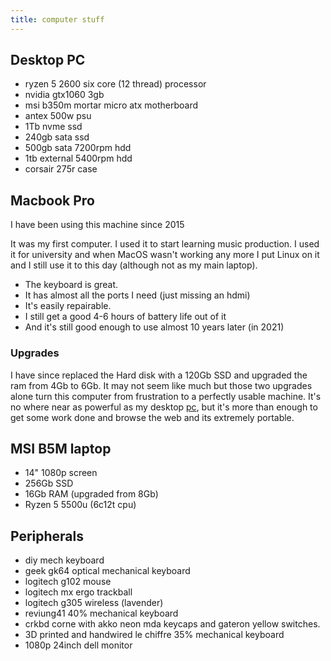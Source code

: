 ```yaml
---
title: computer stuff
---
```


## Desktop PC

- ryzen 5 2600 six core (12 thread) processor
- nvidia gtx1060 3gb
- msi b350m mortar micro atx motherboard
- antex 500w psu
- 1Tb nvme ssd
- 240gb sata ssd
- 500gb sata 7200rpm hdd
- 1tb external 5400rpm hdd
- corsair 275r case

## Macbook Pro

I have been using this machine since 2015

It was my first computer. I used it to start learning music production. I used it for university and when MacOS wasn't working any more I put Linux on it and I still use it to this day (although not as my main laptop).

- The keyboard is great.
- It has almost all the ports I need (just missing an hdmi)
- It's easily repairable.
- I still get a good 4-6 hours of battery life out of it
- And it's still good enough to use almost 10 years later (in 2021)

### Upgrades

I have since replaced the Hard disk with a 120Gb SSD and upgraded the ram from 4Gb to 6Gb.
It may not seem like much but those two upgrades alone turn this computer from frustration to a perfectly usable machine.
It's no where near as powerful as my desktop [pc](pc.md), but it's more than enough to get some work done and browse the web and its extremely portable.

## MSI B5M laptop

- 14" 1080p screen
- 256Gb SSD
- 16Gb RAM (upgraded from 8Gb)
- Ryzen 5 5500u (6c12t cpu)

## Peripherals

- diy mech keyboard
- geek gk64 optical mechanical keyboard
- logitech g102 mouse
- logitech mx ergo trackball
- logitech g305 wireless (lavender)
- reviung41 40% mechanical keyboard
- crkbd corne with akko neon mda keycaps and gateron yellow switches.
- 3D printed and handwired le chiffre 35% mechanical keyboard
- 1080p 24inch  dell monitor
